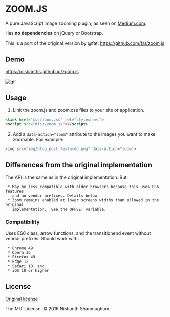 # ZOOM.JS

A pure JavaScript image zooming plugin; as seen on [Medium.com](https://medium.com/designing-medium/image-zoom-on-medium-24d146fc0c20).

Has **no dependencies** on jQuery or Bootstrap.

This is a port of the original version by @fat: <https://github.com/fat/zoom.js>

## Demo

<https://nishanths.github.io/zoom.js>

![gif](https://i.imgur.com/gj3foRU.gif)

## Usage

1. Link the zoom.js and zoom.css files to your site or application.

  ```html
  <link href="css/zoom.css" rel="stylesheet">
  <script src="dist/zoom.js"></script>
  ```

2. Add a `data-action="zoom"` attribute to the images you want to make zoomable. For example:

  ```html
  <img src="img/blog_post_featured.png" data-action="zoom">
  ```

## Differences from the original implementation

The API is the same as in the original implementation. But:

```
 * May be less compatible with older browsers because this uses ES6 features
   and no vendor prefixes. Details below.
 * Zoom remains enabled at lower screens widths than allowed in the original
   implementation.  See the OFFSET variable.
```

### Compatibility

Uses ES6 class, arrow functions, and the transitionend event without vendor prefixes. Should work with: 

```
 * Chrome 49
 * Opera 36
 * Firefox 49
 * Edge 12
 * Safari 10, and 
 * iOS 10 or higher
```

## License

[Original license](https://raw.githubusercontent.com/fat/zoom.js/master/MIT-LICENSE.txt)

The MIT License. © 2016 Nishanth Shanmugham.

